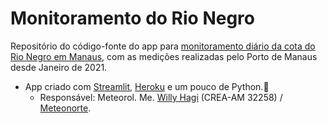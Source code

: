 # Monitoramento do Rio Negro

Repositório do código-fonte do app para [monitoramento diário da cota do Rio Negro em Manaus](https://cotadorionegro.herokuapp.com/), com as medições realizadas pelo Porto de Manaus desde Janeiro de 2021.

* App criado com [Streamlit](https://streamlit.io/), [Heroku](https://heroku.com/) e um pouco de Python.:snake:
   - Responsável: Meteorol. Me. [Willy Hagi](https://taggo.one/willyhagi) (CREA-AM 32258) / [Meteonorte](https://www.meteonorte.com/).
